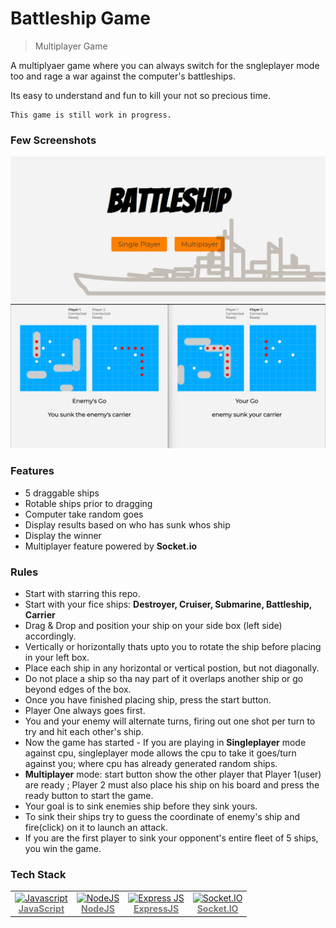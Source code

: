 # Battleship Game

>Multiplayer Game

A multiplyaer game where you can always switch for the sngleplayer mode too and rage a war against the computer's battleships.

Its easy to understand and fun to kill your not so precious time.


```
This game is still work in progress.
```

### Few Screenshots

![Homepage](/screenshots/1.png "Homepage")
![Multiplayer](/screenshots/2.png "Multiplayer Multiple windows ")

### Features
- 5 draggable ships
- Rotable ships prior to dragging
- Computer take random goes
- Display results based on who has sunk whos ship
- Display the winner
- Multiplayer feature powered by __Socket.io__

### Rules

- Start with starring this repo.
- Start with your fice ships: __Destroyer, Cruiser, Submarine, Battleship, Carrier__
- Drag & Drop and position your ship on your side box (left side) accordingly.
- Vertically or horizontally thats upto you to rotate the ship before placing in your left box.
- Place each ship in any horizontal or vertical postion, but not diagonally.
- Do not place a ship so tha nay part of it overlaps another ship or go beyond edges of the box.
- Once you have finished placing ship, press the start button.
- Player One always goes first.  
- You and your enemy will alternate turns, firing out one shot per turn to try and hit each other's ship.
- Now the game has started - If you are playing in __Singleplayer__ mode against cpu, singleplayer mode allows the cpu to take it goes/turn against you; where cpu has already generated random ships.
- __Multiplayer__ mode: start button show the other player that Player 1(user) are ready ; Player 2 must also place his ship on his board and press the ready button to start the game.
- Your goal is to sink enemies ship before they sink yours.
- To sink their ships try to guess the coordinate of enemy's ship and fire(click) on it to launch an attack.
- If you are the first player to sink your opponent's entire fleet of 5 ships, you win the game.

### Tech Stack


<table width="1000">
	<tr>
        <td align="center"><a href="https://www.javascript.com/"><img src="https://cdn.worldvectorlogo.com/logos/logo-javascript.svg" width="110px;" height="75px;" alt="Javascript"/><br /><b><font color="#777">JavaScript</font></b></a></td>
        <td align="center"><a href="https://nodejs.org/en/"><img src="https://upload.wikimedia.org/wikipedia/commons/d/d9/Node.js_logo.svg" width="75px;" height="75px;" alt="NodeJS"/><br /><b><font color="#777">NodeJS</font></b></a></td>
		<td align="center"><a href="https://www.apollographql.com/"><img src="https://upload.wikimedia.org/wikipedia/commons/6/64/Expressjs.png" width="75px;"  alt="Express JS"/><br /><b><font color="#777">ExpressJS</font></b></a></td>
		<td align="center"><a href="https://socket.io/"><img src="https://cdn.worldvectorlogo.com/logos/socket-io.svg" width="75px;" height="75px;" alt="Socket.IO"/><br /><b><font color="#777">Socket.IO</font></b></a></td>
	</tr>	
</table>